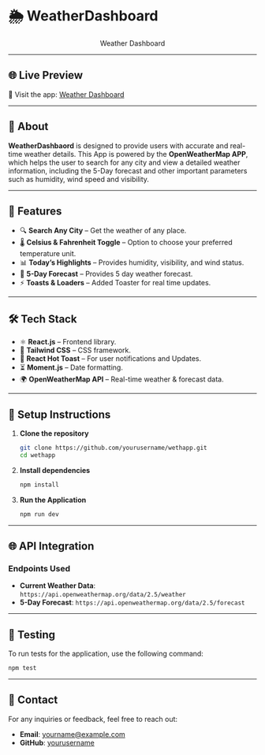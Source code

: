 # 🌦️ WeatherDashboard

<p align="center">Weather Dashboard</p>

---

## 🌐 Live Preview

🔗 Visit the app: [Weather Dashboard](#)

---

## 📖 About

**WeatherDashbaord** is designed to provide users with accurate and real-time weather details. This App is powered by the **OpenWeatherMap APP**, which helps the user to search for any city and view a detailed weather information, including the 5-Day forecast and other important parameters such as humidity, wind speed and visibility.

---

## 🚀 Features

- 🔍 **Search Any City** – Get the weather of any place.
- 🌡️ **Celsius & Fahrenheit Toggle** – Option to choose your preferred temperature unit.
- 📊 **Today’s Highlights** – Provides humidity, visibility, and wind status.
- 📆 **5-Day Forecast** – Provides 5 day weather forecast.
- ⚡ **Toasts & Loaders** – Added Toaster for real time updates.

---

## 🛠 Tech Stack

- ⚛️ **React.js** – Frontend library.
- 🎨 **Tailwind CSS** – CSS framework.
- 🔔 **React Hot Toast** – For user notifications and Updates.
- ⏳ **Moment.js** – Date formatting.
- 🌍 **OpenWeatherMap API** – Real-time weather & forecast data.

---

## 🔧 Setup Instructions

1. **Clone the repository**
   ```bash
   git clone https://github.com/yourusername/wethapp.git
   cd wethapp
   ```
2. **Install dependencies**
   ```bash
   npm install
   ```
3. **Run the Application**
   ```bash
   npm run dev
   ```

---

## 🌐 API Integration

### Endpoints Used

- **Current Weather Data**: `https://api.openweathermap.org/data/2.5/weather`
- **5-Day Forecast**: `https://api.openweathermap.org/data/2.5/forecast`

---

## 🧪 Testing

To run tests for the application, use the following command:

```bash
npm test
```

---

## 📧 Contact

For any inquiries or feedback, feel free to reach out:

- **Email**: yourname@example.com
- **GitHub**: [yourusername](https://github.com/yourusername)
